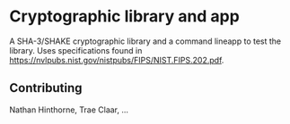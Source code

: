 # Cryptographic library and app

A SHA-3/SHAKE cryptographic library and a command lineapp to test the library. Uses specifications found in https://nvlpubs.nist.gov/nistpubs/FIPS/NIST.FIPS.202.pdf.

## Contributing

Nathan Hinthorne, Trae Claar, ...